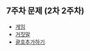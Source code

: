 ## 7주차 문제 (2차 2주차)
* [게임](https://www.acmicpc.net/problem/1103)  
* [거짓말](https://www.acmicpc.net/problem/1043)
*  [괄호추가하기](https://www.acmicpc.net/problem/16637)